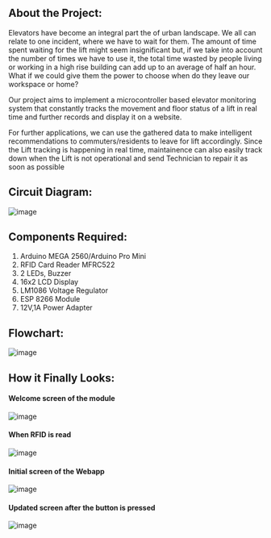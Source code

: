 ## About the Project:

Elevators have become an integral part the of urban landscape. We all can relate to one incident, where we have to wait for them. The amount of time spent waiting for the lift might seem insignificant but, if we take into account the number of times we have to use it, the total time wasted by people living or working in a high rise building can add up to an average of half an hour.
What if we could give them the power to choose when do they leave our workspace or home?

Our project aims to implement a microcontroller based elevator monitoring system that constantly tracks the movement and floor status of a lift in real time and further records and display it on a website.

For further applications, we can use the gathered data to make intelligent recommendations to commuters/residents to leave for lift accordingly. Since the Lift tracking is happening in real time, maintainence can also easily track down when the Lift is not operational and send Technician to repair it as soon as possible

## Circuit Diagram:

![image](https://cloud.githubusercontent.com/assets/22201681/24327860/428d8afc-11f9-11e7-975c-8335337c3bda.png)

## Components Required:

1.	Arduino MEGA 2560/Arduino Pro Mini
2.	RFID Card Reader MFRC522
3.	2 LEDs, Buzzer
4.	16x2 LCD Display
5.	LM1086 Voltage Regulator
6.	ESP 8266 Module
7.	12V,1A Power Adapter

## Flowchart:

![image](https://cloud.githubusercontent.com/assets/22201681/24327872/800c1e5c-11f9-11e7-99c6-2bf14f76d27c.png)

## How it Finally Looks:

#### Welcome screen of the module
![image](https://cloud.githubusercontent.com/assets/22201681/24327878/aa3af626-11f9-11e7-965e-a69546e18166.png)

#### When RFID is read
![image](https://cloud.githubusercontent.com/assets/22201681/24327889/d68570a8-11f9-11e7-884d-fde37d708a70.png)

#### Initial screen of the Webapp
![image](https://cloud.githubusercontent.com/assets/22201681/24327893/ea6b6e1a-11f9-11e7-98b1-3747d326f344.png)

#### Updated screen after the button is pressed
![image](https://cloud.githubusercontent.com/assets/22201681/24327896/fafbc464-11f9-11e7-91f8-c33016c2ad58.png)
